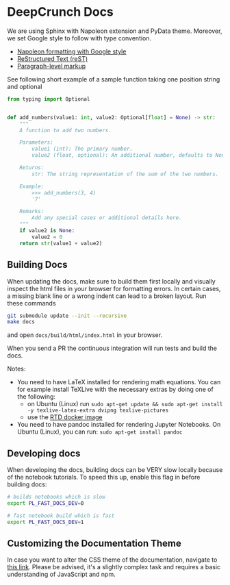 # DeepCrunch Docs

We are using Sphinx with Napoleon extension and PyData theme.
Moreover, we set Google style to follow with type convention.

- [Napoleon formatting with Google style](https://sphinxcontrib-napoleon.readthedocs.io/en/latest/example_google.html)
- [ReStructured Text (reST)](https://docs.pylonsproject.org/projects/docs-style-guide/)
- [Paragraph-level markup](https://www.sphinx-doc.org/en/master/usage/restructuredtext/basics.html#paragraphs)

See following short example of a sample function taking one position string and optional

```python
from typing import Optional


def add_numbers(value1: int, value2: Optional[float] = None) -> str:
    """
    A function to add two numbers.

    Parameters:
        value1 (int): The primary number.
        value2 (float, optional): An additional number, defaults to None.

    Returns:
        str: The string representation of the sum of the two numbers.

    Example:
        >>> add_numbers(3, 4)
        '7'

    Remarks:
        Add any special cases or additional details here.
    """
    if value2 is None:
        value2 = 0
    return str(value1 + value2)
```

## Building Docs

When updating the docs, make sure to build them first locally and visually inspect the html files in your browser for
formatting errors. In certain cases, a missing blank line or a wrong indent can lead to a broken layout.
Run these commands

```bash
git submodule update --init --recursive
make docs
```

and open `docs/build/html/index.html` in your browser.

When you send a PR the continuous integration will run tests and build the docs.

Notes:

- You need to have LaTeX installed for rendering math equations. You can for example install TeXLive with the necessary extras by doing one of the following:
  - on Ubuntu (Linux) run `sudo apt-get update && sudo apt-get install -y texlive-latex-extra dvipng texlive-pictures`
  - use the [RTD docker image](https://hub.docker.com/r/readthedocs/build)
- You need to have pandoc installed for rendering Jupyter Notebooks. On Ubuntu (Linux), you can run: `sudo apt-get install pandoc`

## Developing docs

When developing the docs, building docs can be VERY slow locally because of the notebook tutorials.
To speed this up, enable this flag in before building docs:

```bash
# builds notebooks which is slow
export PL_FAST_DOCS_DEV=0

# fast notebook build which is fast
export PL_FAST_DOCS_DEV=1
```

## Customizing the Documentation Theme

In case you want to alter the CSS theme of the documentation, navigate to [this link](https://pydata-sphinx-theme.readthedocs.io/). Please be advised, it's a slightly complex task and requires a basic understanding of JavaScript and npm.
